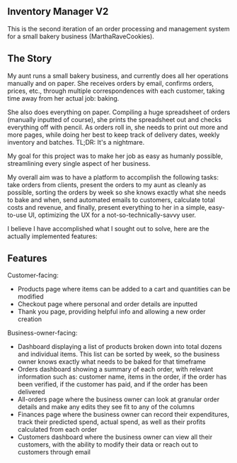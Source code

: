 ## Inventory Manager V2

This is the second iteration of an order processing and management system for a small bakery business (MarthaRaveCookies).

## The Story
My aunt runs a small bakery business, and currently does all her operations manually and on paper. She receives orders by email, confirms orders, prices, etc., through multiple correspondences with each customer, taking time away from her actual job: baking.

She also does everything on paper. Compiling a huge spreadsheet of orders (manually inputted of course), she prints the spreadsheet out and checks everything off with pencil. As orders roll in, she needs to print out more and more pages, while doing her best to keep track of delivery dates, weekly inventory and batches. TL;DR: It's a nightmare.

My goal for this project was to make her job as easy as humanly possible, streamlining every single aspect of her business.

My overall aim was to have a platform to accomplish the following tasks: take orders from clients, present the orders to my aunt as cleanly as possible, sorting the orders by week so she knows exactly what she needs to bake and when, send automated emails to customers, calculate total costs and revenue, and finally, present everything to her in a simple, easy-to-use UI, optimizing the UX for a not-so-technically-savvy user.

I believe I have accomplished what I sought out to solve, here are the actually implemented features:

## Features
Customer-facing:
- Products page where items can be added to a cart and quantities can be modified
- Checkout page where personal and order details are inputted
- Thank you page, providing helpful info and allowing a new order creation

Business-owner-facing:
- Dashboard displaying a list of products broken down into total dozens and individual items. This list can be sorted by week, so the business owner knows exactly what needs to be baked for that timeframe
- Orders dashboard showing a summary of each order, with relevant information such as: customer name, items in the order, if the order has been verified, if the customer has paid, and if the order has been delivered
- All-orders page where the business owner can look at granular order details and make any edits they see fit to any of the columns
- Finances page where the business owner can record their expenditures, track their predicted spend, actual spend, as well as their profits calculated from each order
- Customers dashboard where the business owner can view all their customers, with the ability to modify their data or reach out to customers through email

